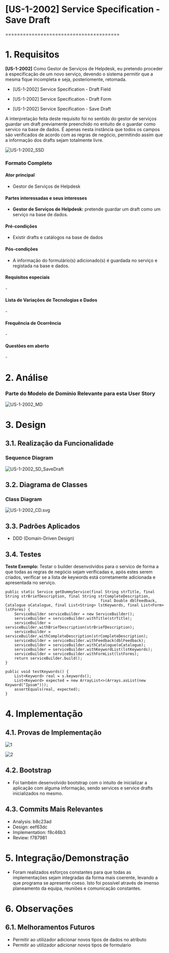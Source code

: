 # [US-1-2002] Service Specification - Save Draft
=======================================


# 1. Requisitos

**[US-1-2002]** Como Gestor de Serviços de Helpdesk, eu pretendo proceder à especificação de 
um novo serviço, devendo o sistema permitir que a mesma fique incompleta e seja, posteriomente, retomada.

- [US-1-2002] Service Specification - Draft Field

- [US-1-2002] Service Specification - Draft Form

- [US-1-2002] Service Specification - Save Draft

A interpretação feita deste requisito foi no sentido do gestor de serviços guardar um draft previamente preenchido no entuito de o guardar como servico na base de dados.
É apenas nesta instância que todos os campos são verificados de acordo com as regras de negócio, permitindo assim que a informação dos drafts sejam totalmente livre.

![US-1-2002_SSD](US-1-2002_SSD.svg)

### Formato Completo

#### Ator principal

* Gestor de Serviços de Helpdesk

#### Partes interessadas e seus interesses

* **Gestor de Serviços de Helpdesk:** pretende guardar um draft como um serviço na base de dados.

#### Pré-condições

* Existir drafts e catálogos na base de dados

#### Pós-condições

* A informação do formulário(s) adicionado(s) é guardada no serviço e registada na base e dados.

#### Requisitos especiais

\-

#### Lista de Variações de Tecnologias e Dados

\-

#### Frequência de Ocorrência

\-

#### Questões em aberto

\-

# 2. Análise

### Parte do Modelo de Domínio Relevante para esta User Story

![US-1-2002_MD](US-1-2002_MD.svg)

# 3. Design

## 3.1. Realização da Funcionalidade

###	Sequence Diagram

![US-1-2002_SD_SaveDraft](US-1-2002_SD_SaveDraft.svg)

## 3.2. Diagrama de Classes

###	Class Diagram

![US-1-2002_CD.svg](US-1-2002_CD.svg)

## 3.3. Padrões Aplicados

* DDD (Domain-Driven Design)

## 3.4. Testes 

**Teste Exemplo:** Testar o builder desenvolvidos para o servico de forma a que todas as regras de negócio sejam verificadas e, após estes serem criados, 
verificar se a lista de keywords está corretamente adicionada e apresentada no serviço.

	public static Service getDummyService(final String strTitle, final String strBriefDescription, final String strCompleteDescription,
                                              final Double dblFeedback, Catalogue oCatalogue, final List<String> lstKeywords, final List<Form> lstForms) {
        ServiceBuilder serviceBuilder = new ServiceBuilder();
        serviceBuilder = serviceBuilder.withTitle(strTitle);
        serviceBuilder = serviceBuilder.withBriefDescription(strBriefDescription);
        serviceBuilder = serviceBuilder.withCompleteDescription(strCompleteDescription);
        serviceBuilder = serviceBuilder.withFeedback(dblFeedback);
        serviceBuilder = serviceBuilder.withCatalogue(oCatalogue);
        serviceBuilder = serviceBuilder.withKeywordList(lstKeywords);
        serviceBuilder = serviceBuilder.withFormList(lstForms);
        return serviceBuilder.build();
    }
	
	public void testKeywords() {
        List<Keyword> real = s.keywords();
        List<Keyword> expected = new ArrayList<>(Arrays.asList(new Keyword("Ipsum")));
        assertEquals(real, expected);
    }

# 4. Implementação

## 4.1. Provas de Implementação

![1](imgs/1190967_Implementation_1.PNG)  

![2](imgs/1190967_Implementation_2.PNG)  


## 4.2. Bootstrap

* Foi também desenvolvido bootstrap com o intuito de inicializar a aplicação com alguma informação, sendo services e service drafts inicializados no mesmo.


## 4.3. Commits Mais Relevantes

* Analysis: b8c23ad
* Design: eef63dc
* Implementation: f8c46b3
* Review: f787981


# 5. Integração/Demonstração

* Foram realizados esforços constantes para que todas as implementações sejam integradas da forma mais coerente, levando a que programa se apresente coeso. 
Isto foi possível através de imenso planeamento da equipa, reuniões e comunicação constantes.

# 6. Observações

## 6.1. Melhoramentos Futuros

* Permitir ao utilizador adicionar novos tipos de dados no atributo
* Permitir ao utilizador adicionar novos tipos de formulario



